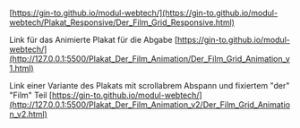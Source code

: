 [https://gin-to.github.io/modul-webtech/](https://gin-to.github.io/modul-webtech/Plakat_Responsive/Der_Film_Grid_Responsive.html)


Link für das Animierte Plakat für die Abgabe
[https://gin-to.github.io/modul-webtech/](http://127.0.0.1:5500/Plakat_Der_Film_Animation/Der_Film_Grid_Animation_v1.html)


Link einer Variante des Plakats mit scrollabrem Abspann und fixiertem "der" "Film" Teil
[https://gin-to.github.io/modul-webtech/](http://127.0.0.1:5500/Plakat_Der_Film_Animation_v2/Der_Film_Grid_Animation_v2.html)

